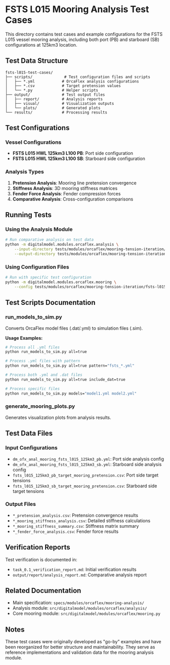 # FSTS L015 Mooring Analysis Test Cases

This directory contains test cases and example configurations for the FSTS L015 vessel mooring analysis, including both port (PB) and starboard (SB) configurations at 125km3 location.

## Test Data Structure

```
fsts-l015-test-cases/
├── scripts/              # Test configuration files and scripts
│   ├── *.yml            # OrcaFlex analysis configurations
│   ├── *.csv            # Target pretension values
│   └── *.py             # Helper scripts
├── output/              # Test output files
│   ├── report/          # Analysis reports
│   ├── visual/          # Visualization outputs
│   └── plots/           # Generated plots
└── results/             # Processing results
```

## Test Configurations

### Vessel Configurations
- **FSTS L015 HWL 125km3 L100 PB**: Port side configuration
- **FSTS L015 HWL 125km3 L100 SB**: Starboard side configuration

### Analysis Types
1. **Pretension Analysis**: Mooring line pretension convergence
2. **Stiffness Analysis**: 3D mooring stiffness matrices
3. **Fender Force Analysis**: Fender compression forces
4. **Comparative Analysis**: Cross-configuration comparisons

## Running Tests

### Using the Analysis Module
```bash
# Run comparative analysis on test data
python -m digitalmodel.modules.orcaflex.analysis \
    --input-directory tests/modules/orcaflex/mooring-tension-iteration/fsts-l015-test-cases/output/.csv \
    --output-directory tests/modules/orcaflex/mooring-tension-iteration/fsts-l015-test-cases/output
```

### Using Configuration Files
```bash
# Run with specific test configuration
python -m digitalmodel.modules.orcaflex.mooring \
    --config tests/modules/orcaflex/mooring-tension-iteration/fsts-l015-test-cases/scripts/dm_ofx_anal_mooring_fsts_l015_125km3_pb.yml
```

## Test Scripts Documentation

### run_models_to_sim.py
Converts OrcaFlex model files (.dat/.yml) to simulation files (.sim).

**Usage Examples:**
```bash
# Process all .yml files
python run_models_to_sim.py all=true

# Process .yml files with pattern
python run_models_to_sim.py all=true pattern="fsts_*.yml"

# Process both .yml and .dat files
python run_models_to_sim.py all=true include_dat=true

# Process specific files
python run_models_to_sim.py models="model1.yml model2.yml"
```

### generate_mooring_plots.py
Generates visualization plots from analysis results.

## Test Data Files

### Input Configurations
- `dm_ofx_anal_mooring_fsts_l015_125km3_pb.yml`: Port side analysis config
- `dm_ofx_anal_mooring_fsts_l015_125km3_sb.yml`: Starboard side analysis config
- `fsts_l015_125km3_pb_target_mooring_pretension.csv`: Port side target tensions
- `fsts_l015_125km3_sb_target_mooring_pretension.csv`: Starboard side target tensions

### Output Files
- `*_pretension_analysis.csv`: Pretension convergence results
- `*_mooring_stiffness_analysis.csv`: Detailed stiffness calculations
- `*_mooring_stiffness_summary.csv`: Stiffness matrix summary
- `*_fender_force_analysis.csv`: Fender force results

## Verification Reports

Test verification is documented in:
- `task_0.1_verification_report.md`: Initial verification results
- `output/report/analysis_report.md`: Comparative analysis report

## Related Documentation

- Main specification: `specs/modules/orcaflex/mooring-analysis/`
- Analysis module: `src/digitalmodel/modules/orcaflex/analysis/`
- Core mooring module: `src/digitalmodel/modules/orcaflex/mooring.py`

## Notes

These test cases were originally developed as "go-by" examples and have been reorganized for better structure and maintainability. They serve as reference implementations and validation data for the mooring analysis module.